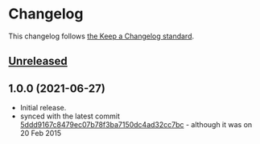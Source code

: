 # Changelog

This changelog follows [the Keep a Changelog standard](https://keepachangelog.com).


## [Unreleased](https://github.com/codeat3/blade-elusive-icons/compare/1.0.0...main)


## 1.0.0 (2021-06-27)

* Initial release.
* synced with the latest commit [5ddd9167c8479ec07b78f3ba7150dc4ad32cc7bc](https://github.com/dovy/elusive-icons/commit/5ddd9167c8479ec07b78f3ba7150dc4ad32cc7bc) - although it was on 20 Feb 2015
